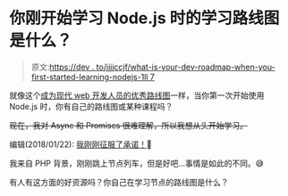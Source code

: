 # 你刚开始学习 Node.js 时的学习路线图是什么？

> 原文:[https://dev . to/jjjjccjf/what-is-your-dev-roadmap-when-you-first-started-learning-nodejs-1ll 7](https://dev.to/jjjjcccjjf/what-is-your-dev-roadmap-when-you-first-started-learning-nodejs-1ll7)

就像这个[成为现代 web 开发人员的优秀路线图](https://github.com/kamranahmedse/developer-roadmap)一样，当你第一次开始使用 Node.js 时，你有自己的路线图或某种课程吗？

~~现在，我对 Async 和 Promises 很难理解，所以我想从头开始学习。~~

编辑(2018/01/22): [我刚刚征服了承诺！](https://medium.com/@endan/enzo-learns-part-12-conquering-promises-sort-of-13f65a5d73dc)🤩

我来自 PHP 背景，刚刚跳上节点列车，但是好吧...事情是如此的不同。😅

有人有这方面的好资源吗？你自己在学习节点的路线图是什么？